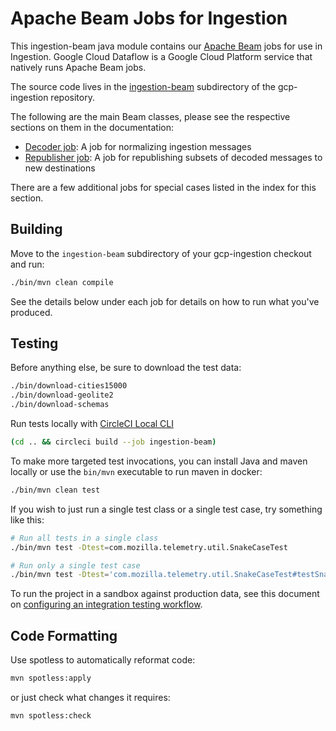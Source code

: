 # Apache Beam Jobs for Ingestion

This ingestion-beam java module contains our [Apache Beam](https://beam.apache.org/) jobs for use in Ingestion.
Google Cloud Dataflow is a Google Cloud Platform service that natively runs
Apache Beam jobs.

The source code lives in the [ingestion-beam](https://github.com/mozilla/gcp-ingestion/tree/main/ingestion-beam)
subdirectory of the gcp-ingestion repository.

The following are the main Beam classes, please see the respective sections on them in the
documentation:

- [Decoder job](./decoder-job.md): A job for normalizing ingestion messages
- [Republisher job](./republisher-job.md): A job for republishing subsets of decoded messages to new destinations

There are a few additional jobs for special cases listed in the index for this section.

## Building

Move to the `ingestion-beam` subdirectory of your gcp-ingestion checkout and run:

```bash
./bin/mvn clean compile
```

See the details below under each job for details on how to run what you've produced.

## Testing

Before anything else, be sure to download the test data:

```bash
./bin/download-cities15000
./bin/download-geolite2
./bin/download-schemas
```

Run tests locally with [CircleCI Local CLI](https://circleci.com/docs/2.0/local-cli/#installing-the-circleci-local-cli-on-macos-and-linux-distros)

```bash
(cd .. && circleci build --job ingestion-beam)
```

To make more targeted test invocations, you can install Java and maven locally or
use the `bin/mvn` executable to run maven in docker:

```bash
./bin/mvn clean test
```

If you wish to just run a single test class or a single test case, try something like this:

```bash
# Run all tests in a single class
./bin/mvn test -Dtest=com.mozilla.telemetry.util.SnakeCaseTest

# Run only a single test case
./bin/mvn test -Dtest='com.mozilla.telemetry.util.SnakeCaseTest#testSnakeCaseFormat'
```

To run the project in a sandbox against production data, see this document on
[configuring an integration testing workflow](./ingestion_testing_workflow.md).

## Code Formatting

Use spotless to automatically reformat code:

```bash
mvn spotless:apply
```

or just check what changes it requires:

```bash
mvn spotless:check
```
